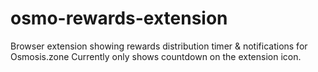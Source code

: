 # osmo-rewards-extension
Browser extension showing rewards distribution timer &amp; notifications for Osmosis.zone
Currently only shows countdown on the extension icon.
